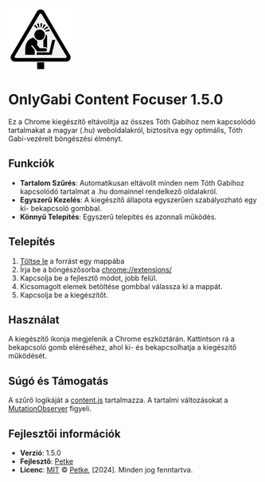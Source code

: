 ![Tóth Gabi Content Blocker](icon128.png)
# OnlyGabi Content Focuser 1.5.0

Ez a Chrome kiegészítő eltávolítja az összes Tóth Gabihoz nem kapcsolódó
tartalmakat a magyar (.hu) weboldalakról, biztosítva egy optimális, Tóth
Gabi-vezérelt böngészési élményt.

## Funkciók

- **Tartalom Szűrés**: Automatikusan eltávolít minden nem Tóth Gabihoz
  kapcsolódó tartalmat a .hu domainnel rendelkező oldalakról.
- **Egyszerű Kezelés**: A kiegészítő állapota egyszerűen szabályozható egy ki-
  bekapcsoló gombbal.
- **Könnyű Telepítés**: Egyszerű telepítés és azonnali működés.

## Telepítés

1. [Töltse
   le](https://codeload.github.com/elementbound/onlygabi/zip/refs/heads/main) a
   forrást egy mappába
1. Írja be a böngészősorba [chrome://extensions/](chrome://extensions/)
1. Kapcsolja be a fejlesztő módot, jobb felül.
1. Kicsomagolt elemek betöltése gombbal válassza ki a mappát.
1. Kapcsolja be a kiegészítőt.
   
## Használat

A kiegészítő ikonja megjelenik a Chrome eszköztárán. Kattintson rá a bekapcsoló
gomb eléréséhez, ahol ki- és bekapcsolhatja a kiegészítő működését.

## Súgó és Támogatás

A szűrő logikáját a [content.js](content.js) tartalmazza. A tartalmi
változásokat a
[MutationObserver](https://developer.mozilla.org/en-US/docs/Web/API/MutationObserver)
figyeli.

## Fejlesztői információk

- **Verzió**: 1.5.0
- **Fejlesztő**: [Petke](https://github.com/tajtipeter71)
- **Licenc**: [MIT](LICENSE) © [Petke](https://github.com/tajtipeter71),
  [2024]. Minden jog fenntartva.

